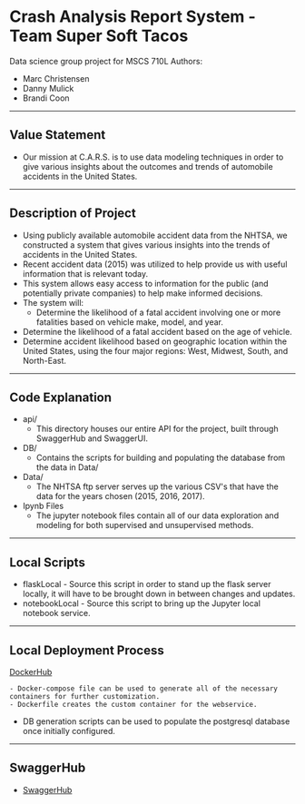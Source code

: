 # Crash Analysis Report System - Team Super Soft Tacos
Data science group project for MSCS 710L
Authors:
 - Marc Christensen
 - Danny Mulick
 - Brandi Coon
---
## Value Statement
- Our mission at C.A.R.S. is to use data modeling techniques in order to give various insights about the outcomes and trends of automobile accidents in the United States.

---
## Description of Project
 - Using publicly available automobile accident data from the NHTSA, we constructed a system that gives various insights into the trends of accidents in the United States.
 - Recent accident data (2015) was utilized to help provide us with useful information that is relevant today.
 - This system allows easy access to information for the public (and potentially private companies) to help make informed decisions.
 - The system will:
 	- Determine the likelihood of a fatal accident involving one or more fatalities based on vehicle make, model, and year.
  - Determine the likelihood of a fatal accident based on the age of vehicle.
  - Determine accident likelihood based on geographic location within the United States, using the four major regions: West, Midwest, South, and North-East.

---
## Code Explanation
 - api/
   - This directory houses our entire API for the project, built through SwaggerHub and SwaggerUI.
 - DB/
   - Contains the scripts for building and populating the database from the data in Data/
 - Data/
   - The NHTSA ftp server serves up the various CSV's that have the data for the years chosen (2015, 2016, 2017).
 - Ipynb Files
   - The jupyter notebook files contain all of our data exploration and modeling for both supervised and unsupervised methods.
   
---
## Local Scripts
- flaskLocal - Source this script in order to stand up the flask server locally, it will have to be brought down in between changes and updates.
- notebookLocal - Source this script to bring up the Jupyter local notebook service.

---
## Local Deployment Process
  [DockerHub](https://hub.docker.com/repository/docker/marcchristensen/mscsproject)
  
	- Docker-compose file can be used to generate all of the necessary containers for further customization.
  	- Dockerfile creates the custom container for the webservice.
  - DB generation scripts can be used to populate the postgresql database once initially configured.
  
---
## SwaggerHub
 - [SwaggerHub](https://app.swaggerhub.com/apis/dannymulick1/CARS_Capping2019/1.0.2)
